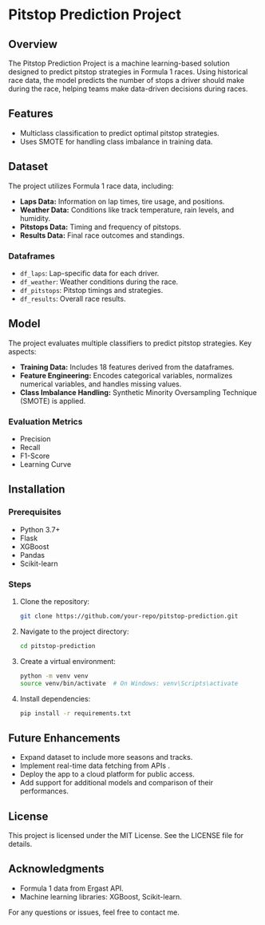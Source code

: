 # Pitstop Prediction Project

## Overview
The Pitstop Prediction Project is a machine learning-based solution designed to predict pitstop strategies in Formula 1 races. Using historical race data, the model predicts the number of stops a driver should make during the race, helping teams make data-driven decisions during races.

## Features
- Multiclass classification to predict optimal pitstop strategies.
- Uses SMOTE for handling class imbalance in training data.

## Dataset
The project utilizes Formula 1 race data, including:
- **Laps Data:** Information on lap times, tire usage, and positions.
- **Weather Data:** Conditions like track temperature, rain levels, and humidity.
- **Pitstops Data:** Timing and frequency of pitstops.
- **Results Data:** Final race outcomes and standings.

### Dataframes
- `df_laps`: Lap-specific data for each driver.
- `df_weather`: Weather conditions during the race.
- `df_pitstops`: Pitstop timings and strategies.
- `df_results`: Overall race results.

## Model
The project evaluates multiple classifiers to predict pitstop strategies. Key aspects:
- **Training Data:** Includes 18 features derived from the dataframes.
- **Feature Engineering:** Encodes categorical variables, normalizes numerical variables, and handles missing values.
- **Class Imbalance Handling:** Synthetic Minority Oversampling Technique (SMOTE) is applied.

### Evaluation Metrics
- Precision
- Recall
- F1-Score
- Learning Curve

## Installation
### Prerequisites
- Python 3.7+
- Flask
- XGBoost
- Pandas
- Scikit-learn

### Steps
1. Clone the repository:
   ```bash
   git clone https://github.com/your-repo/pitstop-prediction.git
   ```
2. Navigate to the project directory:
   ```bash
   cd pitstop-prediction
   ```
3. Create a virtual environment:
   ```bash
   python -m venv venv
   source venv/bin/activate  # On Windows: venv\Scripts\activate
   ```
4. Install dependencies:
   ```bash
   pip install -r requirements.txt
   ```


## Future Enhancements
- Expand dataset to include more seasons and tracks.
- Implement real-time data fetching from APIs .
- Deploy the app to a cloud platform for public access.
- Add support for additional models and comparison of their performances.

## License
This project is licensed under the MIT License. See the LICENSE file for details.

## Acknowledgments
- Formula 1 data from Ergast API.
- Machine learning libraries: XGBoost, Scikit-learn.

For any questions or issues, feel free to contact me.

